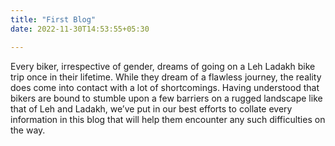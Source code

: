 ```yaml
---
title: "First Blog"
date: 2022-11-30T14:53:55+05:30

---
```


Every biker, irrespective of gender, dreams of going on a Leh Ladakh bike trip once in their lifetime. While they dream of a flawless journey, the reality does come into contact with a lot of shortcomings. Having understood that bikers are bound to stumble upon a few barriers on a rugged landscape like that of Leh and Ladakh, we’ve put in our best efforts to collate every information in this blog that will help them encounter any such difficulties on the way.
